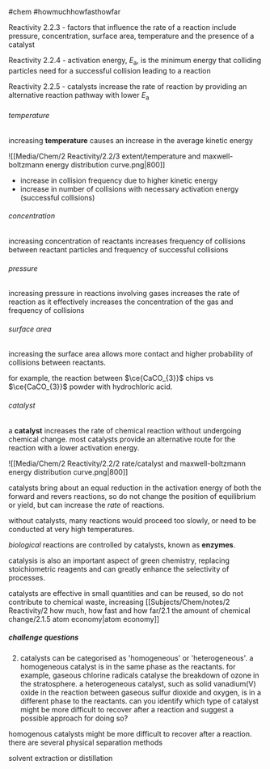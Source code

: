 #chem #howmuchhowfasthowfar

Reactivity 2.2.3 - factors that influence the rate of a reaction include pressure, concentration, surface area, temperature and the presence of a catalyst

Reactivity 2.2.4 - activation energy, $E_{\text{a}}$, is the minimum energy that colliding particles need for a successful collision leading to a reaction

Reactivity 2.2.5 - catalysts increase the rate of reaction by providing an alternative reaction pathway with lower $E_{\text{a}}$

###### temperature
increasing **temperature** causes an increase in the average kinetic energy

![[Media/Chem/2 Reactivity/2.2/3 extent/temperature and maxwell-boltzmann energy distribution curve.png|800]]

- increase in collision frequency due to higher kinetic energy
- increase in number of collisions with necessary activation energy (successful collisions)

###### concentration
increasing concentration of reactants increases frequency of collisions between reactant particles and frequency of successful collisions

###### pressure
increasing pressure in reactions involving gases increases the rate of reaction as it effectively increases the concentration of the gas and frequency of collisions

###### surface area
increasing the surface area allows more contact and higher probability of collisions between reactants.

for example, the reaction between $\ce{CaCO_{3}}$ chips vs $\ce{CaCO_{3}}$ powder with hydrochloric acid.

###### catalyst
a **catalyst** increases the rate of chemical reaction without undergoing chemical change. most catalysts provide an alternative route for the reaction with a lower activation energy.

![[Media/Chem/2 Reactivity/2.2/2 rate/catalyst and maxwell-boltzmann energy distribution curve.png|800]]

catalysts bring about an equal reduction in the activation energy of both the forward and revers reactions, so do not change the position of equilibrium or yield, but can increase the *rate* of reactions.

without catalysts, many reactions would proceed too slowly, or need to be conducted at very high temperatures.

*biological* reactions are controlled by catalysts, known as **enzymes**.

catalysis is also an important aspect of green chemistry, replacing stoichiometric reagents and can greatly enhance the selectivity of processes.

catalysts are effective in small quantities and can be reused, so do not contribute to chemical waste, increasing [[Subjects/Chem/notes/2 Reactivity/2 how much, how fast and how far/2.1 the amount of chemical change/2.1.5 atom economy|atom economy]]


##### challenge questions
2. catalysts can be categorised as 'homogeneous' or 'heterogeneous'. a homogeneous catalyst is in the same phase as the reactants. for example, gaseous chlorine radicals catalyse the breakdown of ozone in the stratosphere. a heterogeneous catalyst, such as solid vanadium(V) oxide in the reaction between gaseous sulfur dioxide and oxygen, is in a different phase to the reactants. can you identify which type of catalyst might be more difficult to recover after a reaction and suggest a possible approach for doing so?

homogenous catalysts might be more difficult to recover after a reaction. there are several physical separation methods

solvent extraction or distillation